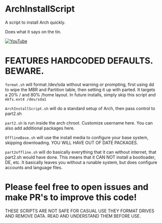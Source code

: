 # ArchInstallScript
A script to install Arch quickly.

Does what it says on the tin.

[![YouTube](http://img.youtube.com/vi/X9l1ohnBzTE/0.jpg)](http://www.youtube.com/watch?v=X9l1ohnBzTE "Watch it in Action!")

# FEATURES HARDCODED DEFAULTS. BEWARE.

`format.sh` will format /dev/sda without warning or prompting, first using dd to wipe the MBR and Partition table, then setting it up with parted.
It targets a 20% / and 80% /home layout. In future installs, simply skip this script and `mkfs.ext4 /dev/sda1`


`ArchInstallScript.sh` will do a standard setup of Arch, then pass control to part2.sh

`part2.sh` is run inside the arch chroot. Customize username here. You can also add additional packages here. 

`OfflineBase.sh` will use the install media to configure your base system, skipping downloading. YOU WILL HAVE OUT OF DATE PACKAGES.

`part2offline.sh` will do basically everything that it can without internet, that part2.sh would have done. This means that it CAN NOT install a bootloader, DE, etc.
It basically leaves you without a runable system, but does configure accounts and language files.


# Please feel free to open issues and make PR's to improve this code!

THESE SCRIPTS ARE NOT SAFE FOR CASUAL USE THEY FORMAT DRIVES AND REMOVE DATA. READ AND UNDERSTAND THEM BEFORE USE.
